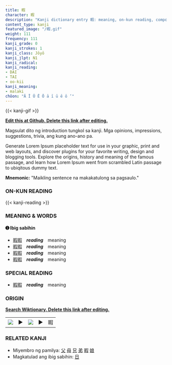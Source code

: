 ```yaml
---
title: 暇
character: 暇
description: "Kanji dictionary entry 暇: meaning, on-kun reading, compounds, origin, related kanji"
content_type: kanji
featured_image: "/暇.gif"
weight: 111
frequency: 111
kanji_grade: 0
kanji_strokes: 1
kanji_class: Jōyō
kanji_jlpt: N1
kanji_radical: 
kanji_reading: 
- DAI
- TAI
- oo-kii
kanji_meaning:
- malaki
chōon: "Ā Ī Ū Ē Ō ā ī ū ē ō ’"
---
```

[//]: # (Don't edit the line below. Kanji animated GIF code is automatically generated.)
{{< kanji-gif >}}

[//]: # (Edit below this line.)

**[Edit this at Github. Delete this link after editing.](https://github.com/tim0g/tim/tree/main/content/kanji/暇/index.md)**

Magsulat dito ng introduction tungkol sa kanji. Mga opinions, impressions, suggestions, trivia, ang kung ano-ano pa.

Generate Lorem Ipsum placeholder text for use in your graphic, print and web layouts, and discover plugins for your favorite writing, design and blogging tools. Explore the origins, history and meaning of the famous passage, and learn how Lorem Ipsum went from scrambled Latin passage to ubiqitous dummy text.
 
**Mnemonic:** "Maikling sentence na makakatulong sa pagsaulo."

### ON-KUN READING

[//]: # (Don't edit the line below. ON-KUN READING code is automatically generated.)
{{< kanji-reading >}}

### MEANING & WORDS

#### ➊ **Ibig sabihin**
  - [暇](../暇)[暇](../暇)　***reading***　meaning
  - [暇](../暇)[暇](../暇)　***reading***　meaning
  - [暇](../暇)[暇](../暇)　***reading***　meaning
  - [暇](../暇)[暇](../暇)　***reading***　meaning

### SPECIAL READING
  - [暇](../暇)[暇](../暇)　***reading***　meaning

### ORIGIN

**[Search Wiktionary. Delete this link after editing.](https://wiktionary.org/wiki/暇)**
<table class="kanji-table"><tr><td>
<img src="60px-暇-bronze.svg.png">
</td><td>▶</td><td>
<img src="60px-暇-oracle.svg.png">
</td><td>▶</td>
<td class="kanji-origin">暇</td>
</tr></table>

### RELATED KANJI
- Miyembro ng pamilya: [父](../父) [母](../母) [兄](../兄) [弟](../弟) [暇](../暇) [娘](../娘)
- Magkatulad ang ibig sabihin: [日](../日)

